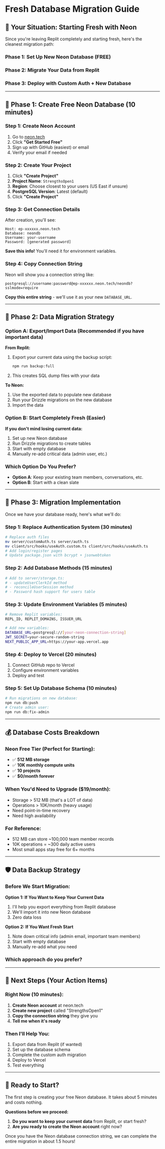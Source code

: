# Fresh Database Migration Guide

## 🎯 Your Situation: Starting Fresh with Neon

Since you're leaving Replit completely and starting fresh, here's the cleanest migration path:

### **Phase 1: Set Up New Neon Database (FREE)**
### **Phase 2: Migrate Your Data from Replit**  
### **Phase 3: Deploy with Custom Auth + New Database**

---

## 🚀 Phase 1: Create Free Neon Database (10 minutes)

### **Step 1: Create Neon Account**
1. Go to [neon.tech](https://neon.tech)
2. Click **"Get Started Free"**
3. Sign up with GitHub (easiest) or email
4. Verify your email if needed

### **Step 2: Create Your Project**
1. Click **"Create Project"** 
2. **Project Name**: `StrengthsOpen1`
3. **Region**: Choose closest to your users (US East if unsure)
4. **PostgreSQL Version**: Latest (default)
5. Click **"Create Project"**

### **Step 3: Get Connection Details**
After creation, you'll see:
```
Host: ep-xxxxxx.neon.tech
Database: neondb  
Username: your-username
Password: [generated password]
```

**Save this info!** You'll need it for environment variables.

### **Step 4: Copy Connection String**
Neon will show you a connection string like:
```
postgresql://username:password@ep-xxxxxx.neon.tech/neondb?sslmode=require
```
**Copy this entire string** - we'll use it as your new `DATABASE_URL`.

---

## 💾 Phase 2: Data Migration Strategy

### **Option A: Export/Import Data (Recommended if you have important data)**

**From Replit:**
1. Export your current data using the backup script:
   ```bash
   npm run backup:full
   ```
2. This creates SQL dump files with your data

**To Neon:**
1. Use the exported data to populate new database
2. Run your Drizzle migrations on the new database
3. Import the data

### **Option B: Start Completely Fresh (Easier)**

**If you don't mind losing current data:**
1. Set up new Neon database
2. Run Drizzle migrations to create tables
3. Start with empty database
4. Manually re-add critical data (admin user, etc.)

### **Which Option Do You Prefer?**
- **Option A**: Keep your existing team members, conversations, etc.
- **Option B**: Start with a clean slate

---

## 🔧 Phase 3: Migration Implementation

Once we have your database ready, here's what we'll do:

### **Step 1: Replace Authentication System (30 minutes)**
```bash
# Replace auth files
mv server/customAuth.ts server/auth.ts
mv client/src/hooks/useAuth.custom.ts client/src/hooks/useAuth.ts
# Add login/register pages
# Update package.json with bcrypt + jsonwebtoken
```

### **Step 2: Add Database Methods (15 minutes)**
```bash
# Add to server/storage.ts:
# - updateUserClerkId method
# - reconcileUserSession method  
# - Password hash support for users table
```

### **Step 3: Update Environment Variables (5 minutes)**
```bash
# Remove Replit variables:
REPL_ID, REPLIT_DOMAINS, ISSUER_URL

# Add new variables:
DATABASE_URL=postgresql://[your-neon-connection-string]
JWT_SECRET=your-secure-random-string
NEXT_PUBLIC_APP_URL=https://your-app.vercel.app
```

### **Step 4: Deploy to Vercel (20 minutes)**
1. Connect GitHub repo to Vercel
2. Configure environment variables
3. Deploy and test

### **Step 5: Set Up Database Schema (10 minutes)**
```bash
# Run migrations on new database:
npm run db:push
# Create admin user:
npm run db:fix-admin
```

---

## 💰 Database Costs Breakdown

### **Neon Free Tier (Perfect for Starting):**
- ✅ **512 MB storage**
- ✅ **10K monthly compute units**
- ✅ **10 projects**  
- ✅ **$0/month forever**

### **When You'd Need to Upgrade ($19/month):**
- Storage > 512 MB (that's a LOT of data)
- Operations > 10K/month (heavy usage)
- Need point-in-time recovery
- Need high availability

### **For Reference:**
- 512 MB can store ~100,000 team member records
- 10K operations = ~300 daily active users
- Most small apps stay free for 6+ months

---

## 🛡️ Data Backup Strategy

### **Before We Start Migration:**

**Option 1: If You Want to Keep Your Current Data**
1. I'll help you export everything from Replit database
2. We'll import it into new Neon database
3. Zero data loss

**Option 2: If You Want Fresh Start**
1. Note down critical info (admin email, important team members)
2. Start with empty database
3. Manually re-add what you need

### **Which approach do you prefer?**

---

## 🎯 Next Steps (Your Action Items)

### **Right Now (10 minutes):**
1. **Create Neon account** at neon.tech
2. **Create new project** called "StrengthsOpen1"  
3. **Copy the connection string** they give you
4. **Tell me when it's ready**

### **Then I'll Help You:**
1. Export data from Replit (if wanted)
2. Set up the database schema
3. Complete the custom auth migration
4. Deploy to Vercel
5. Test everything

---

## 🚀 Ready to Start?

The first step is creating your free Neon database. It takes about 5 minutes and costs nothing.

**Questions before we proceed:**
1. **Do you want to keep your current data** from Replit, or start fresh?
2. **Are you ready to create the Neon account** right now?

Once you have the Neon database connection string, we can complete the entire migration in about 1.5 hours!